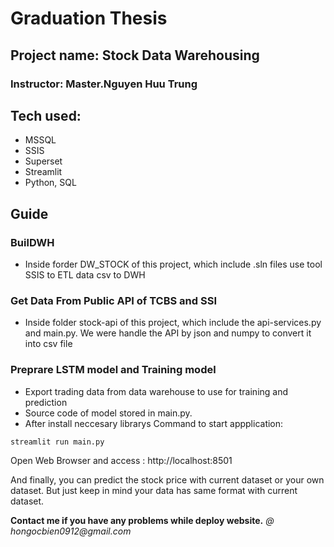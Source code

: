 # Graduation Thesis

## Project name: Stock Data Warehousing

### Instructor: Master.Nguyen Huu Trung

## Tech used:

- MSSQL
- SSIS
- Superset
- Streamlit
- Python, SQL

## Guide

### BuilDWH

- Inside forder DW_STOCK of this project, which include .sln files use tool SSIS to ETL data csv to DWH

### Get Data From Public API of TCBS and SSI

- Inside folder stock-api of this project, which include the api-services.py and main.py. We were handle the API by json and numpy to convert it into csv file

### Preprare LSTM model and Training model

- Export trading data from data warehouse to use for training and prediction
- Source code of model stored in main.py.
- After install neccesary librarys
  Command to start appplication:

```bash
streamlit run main.py
```

Open Web Browser and access :
http://localhost:8501

And finally, you can predict the stock price with current dataset or your own dataset.
But just keep in mind your data has same format with current dataset.

**Contact me if you have any problems while deploy website.**
_@ hongocbien0912@gmail.com_
